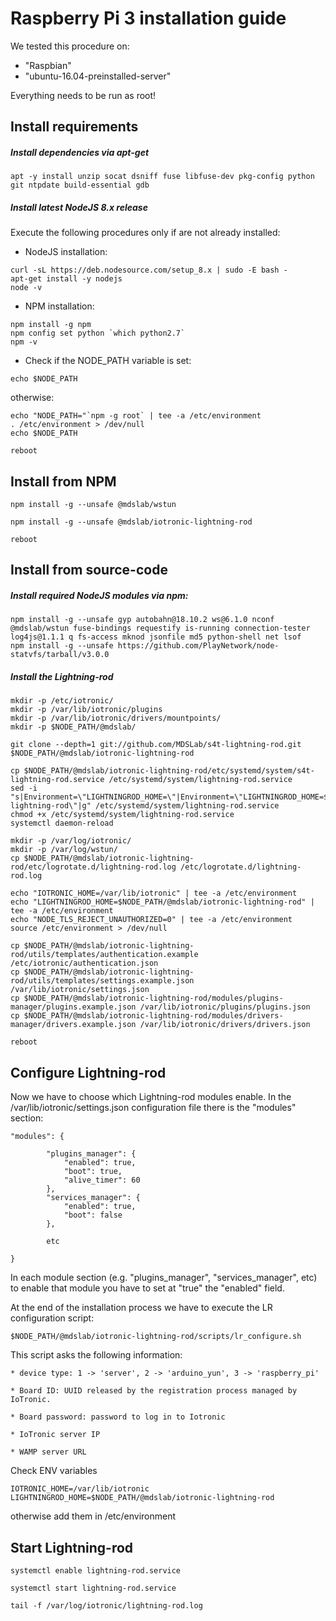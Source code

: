 # Raspberry Pi 3 installation guide
We tested this procedure on:
- "Raspbian"
- "ubuntu-16.04-preinstalled-server"

Everything needs to be run as root!

## Install requirements

##### Install dependencies via apt-get
```
apt -y install unzip socat dsniff fuse libfuse-dev pkg-config python git ntpdate build-essential gdb
```

##### Install latest NodeJS 8.x release
Execute the following procedures only if are not already installed:

- NodeJS installation:
```
curl -sL https://deb.nodesource.com/setup_8.x | sudo -E bash -
apt-get install -y nodejs
node -v
```
- NPM installation:
```
npm install -g npm
npm config set python `which python2.7`
npm -v
```
- Check if the NODE_PATH variable is set:
```
echo $NODE_PATH
```

otherwise:
```
echo "NODE_PATH="`npm -g root` | tee -a /etc/environment
. /etc/environment > /dev/null
echo $NODE_PATH

reboot
```


## Install from NPM
```
npm install -g --unsafe @mdslab/wstun

npm install -g --unsafe @mdslab/iotronic-lightning-rod

reboot
```



## Install from source-code

##### Install required NodeJS modules via npm:
```
npm install -g --unsafe gyp autobahn@18.10.2 ws@6.1.0 nconf @mdslab/wstun fuse-bindings requestify is-running connection-tester log4js@1.1.1 q fs-access mknod jsonfile md5 python-shell net lsof
npm install -g --unsafe https://github.com/PlayNetwork/node-statvfs/tarball/v3.0.0
```

##### Install the Lightning-rod
```
mkdir -p /etc/iotronic/
mkdir -p /var/lib/iotronic/plugins
mkdir -p /var/lib/iotronic/drivers/mountpoints/
mkdir -p $NODE_PATH/@mdslab/

git clone --depth=1 git://github.com/MDSLab/s4t-lightning-rod.git $NODE_PATH/@mdslab/iotronic-lightning-rod

cp $NODE_PATH/@mdslab/iotronic-lightning-rod/etc/systemd/system/s4t-lightning-rod.service /etc/systemd/system/lightning-rod.service
sed -i "s|Environment=\"LIGHTNINGROD_HOME=\"|Environment=\"LIGHTNINGROD_HOME=$NODE_PATH/@mdslab/iotronic-lightning-rod\"|g" /etc/systemd/system/lightning-rod.service
chmod +x /etc/systemd/system/lightning-rod.service
systemctl daemon-reload

mkdir -p /var/log/iotronic/
mkdir -p /var/log/wstun/
cp $NODE_PATH/@mdslab/iotronic-lightning-rod/etc/logrotate.d/lightning-rod.log /etc/logrotate.d/lightning-rod.log

echo "IOTRONIC_HOME=/var/lib/iotronic" | tee -a /etc/environment
echo "LIGHTNINGROD_HOME=$NODE_PATH/@mdslab/iotronic-lightning-rod" | tee -a /etc/environment
echo "NODE_TLS_REJECT_UNAUTHORIZED=0" | tee -a /etc/environment
source /etc/environment > /dev/null

cp $NODE_PATH/@mdslab/iotronic-lightning-rod/utils/templates/authentication.example /etc/iotronic/authentication.json
cp $NODE_PATH/@mdslab/iotronic-lightning-rod/utils/templates/settings.example.json /var/lib/iotronic/settings.json
cp $NODE_PATH/@mdslab/iotronic-lightning-rod/modules/plugins-manager/plugins.example.json /var/lib/iotronic/plugins/plugins.json
cp $NODE_PATH/@mdslab/iotronic-lightning-rod/modules/drivers-manager/drivers.example.json /var/lib/iotronic/drivers/drivers.json

reboot
```


## Configure Lightning-rod
Now we have to choose which Lightning-rod modules enable. In the /var/lib/iotronic/settings.json configuration file there is the "modules" section:
```
"modules": {

        "plugins_manager": {
            "enabled": true,
            "boot": true,
            "alive_timer": 60
        },
        "services_manager": {
            "enabled": true,
            "boot": false
        },

        etc

}
```

In each module section (e.g. "plugins_manager", "services_manager", etc) to enable that module you have to set at "true" the "enabled" field.

At the end of the installation process we have to execute the LR configuration script:
```
$NODE_PATH/@mdslab/iotronic-lightning-rod/scripts/lr_configure.sh
```
This script asks the following information:
```
* device type: 1 -> 'server', 2 -> 'arduino_yun', 3 -> 'raspberry_pi'

* Board ID: UUID released by the registration process managed by IoTronic.

* Board password: password to log in to Iotronic

* IoTronic server IP

* WAMP server URL
```
Check ENV variables
```
IOTRONIC_HOME=/var/lib/iotronic
LIGHTNINGROD_HOME=$NODE_PATH/@mdslab/iotronic-lightning-rod
```
otherwise add them in /etc/environment


## Start Lightning-rod
```
systemctl enable lightning-rod.service

systemctl start lightning-rod.service

tail -f /var/log/iotronic/lightning-rod.log
```


